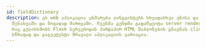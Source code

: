 ```yaml
---
id: fieldDictionary
description: ეს web აპლიკაცია ეხმარება ლინგვისტებს სხვადასხვა ენისა და სფეროს ტერმინების ძიებაში, ფილტრაციაში,
  შენახვაში და ზოგადად მართვაში. ჩვენმა გუნდმა გადაწყვიტა server rendered არქიტექტურაზე დაყრდნობით მუშაობა,
  რაც გულისხმობს Flask სერვერიდან პირდაპირ HTML შაბლონების გზავნას client-ზე. ამ მიდგომამ მოგვცა შესაძლებლობა გვემუშავა უფრო 
  სწრაფად და გაგვეტესტა მრავალი აპლიკაციის ვარიაცია.
---
```

